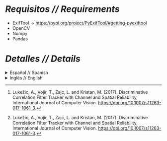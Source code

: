 # *Requisitos // Requirements*
- ExifTool  ->  https://pypi.org/project/PyExifTool/#getting-pyexiftool
- OpenCV 
- Numpy
- Pandas

# *Detalles // Details*
<details>
  <summary>Español // Spanish</summary>
  
# Información
En este repositorio hay carpetas con los modulos por separado (ingles o español), una llamada "Automatic",
el cual tiene un codigo que incluye todos los modulos para hacer el proceso de rastreo de manera automatizada.
Se recomienda usar el modulo de "RastreoV1.10" para rastrear la particula ya que, el codigo de "AutoTrack" esta 
en una fase preliminar.

Este codigo se apoya de la libreria [OpenCV](https://opencv.org/), en dado caso se requiera conocer mas a 
detalle las funciones utilizadas de la libreria, pueden recurrir a su [documentación](https://docs.opencv.org/).
Cada modulo mostrado aqui tiene una descripcion dentro del codigo como comentario.

# *Rastreo de una Partícula*
ActiveParticleTracker es un conjunto de codigos en Python con modulos para rastreo de particulas activas sinteticas en 2D.
## Modulo de Fotograma Inicial
Este modulo nos ayuda a encontrar el fotograma donde iniciara nuestro rastreo, primero se obtiene un fotograma
con baja luminosidad dependiendo del porcentaje de oscuridad deseado, luego se superponen los fotogramas para
detectar movimiento de la partícula y por ultimo, cuando se detecta movimiento, se utiliza uno de los fotogramas 
superpuestos* como nuestro fotograma inicial.

Versión mas reciente V0.14.

![Imagen2](https://github.com/SoftMatterFCFM/ActiveParticleTracker/assets/147351815/ce9e5af8-471d-4804-a75d-126ae09385f1)  ======> 
![Imagen3](https://github.com/SoftMatterFCFM/ActiveParticleTracker/assets/147351815/358e8cec-cd0b-4ff1-8163-b761698bcbfa)



*La superposición consta de 5 fotogramas sumados, si el fotograma inicial que
arroja el programa no funciona para iniciar el rastreo, puede tomar un numero
de fotograma ± 2 del numero de fotograma dado por el código.

## Modulo para Región de Interés.
Este modulo nos permite calcular las dimensiones y la posición del área donde esta la partícula,
para evitar el ruido que pueda haber en las imágenes del video. Esta región de interés son necesarias
para usar el método DCF-CSRT de rastreo. 

Versión mas reciente V1.8.

![Imagen1](https://github.com/SoftMatterFCFM/ActiveParticleTracker/assets/147351815/35b84123-c825-4963-9021-13ddae15857a)


## Modulo de Rastreo.
Se usa el modulo de rastreo para obtener la trayectoria de una partícula activa sintética.
Este modulo utiliza como base el método DCF-CSRT *(Discriminative Correlation Filter with Channel 
and Spatial Reliability Tracker)* [^2] . 

Versión mas reciente V1.10.

![Screenshot 2023-10-04 152530](https://github.com/SoftMatterFCFM/ActiveParticleTracker/assets/147351815/262fd5c7-eabc-464a-9aaa-3e08843f14d6)


[^2]: Lukežic, A., Vojír, T., Zajc, L. and Kristan, M. (2017). Discriminative Correlation Filter Tracker with Channel and Spatial Reliability, International Journal of Computer Vision. https://doi.org/10.1007/s11263-017-1061-3.
</details>

<details>
  <summary>Inglés // English</summary>

# *Information*
In this repository there are folders with separate modules (English or Spanish) one named "Automatic" which has
a script that includes all the modules to do the tracking process in an automated way. We recommend the use of
"TrackerV1.10" module to track the particle since the "AutoTrack" script is in a preliminary phase.

These codes are supported by the [OpenCV](https://opencv.org/) library, if you need to know more details about the functions
used by the library, you can refer to its [documentation](https://docs.opencv.org/). Each module shown here has a description inside the script as a comment.


# *Active Particle Tracking*
ActiveParticleTracker is a set of Python codes with modules for tracking synthetic active particles in 2D.
## Initial Frame Module 
This module helps us to find the frame in which the tracking is going to start, it obtains a frame with low luminosity according to a darkness percentage, then it uses 
the frame superposition to detect the particle's motion and finally, when it detects motion, we use one of the superpositioned frames* to be our initial frame. 

Latest version V0.14.

![Imagen2](https://github.com/SoftMatterFCFM/ActiveParticleTracker/assets/147351815/ce9e5af8-471d-4804-a75d-126ae09385f1)  ======> 
![Imagen3](https://github.com/SoftMatterFCFM/ActiveParticleTracker/assets/147351815/358e8cec-cd0b-4ff1-8163-b761698bcbfa)

*The superposition method consists of 5 frames added together, if the returned initial frame of the module
doesn't work to initialize the tracking, you can use a frame either two places ahead or behind the frame returned by
the module $(fr - 2 < fr < fr + 2)\text{, where }fr = \text{Frame returned}$


## Region of Interest Module
This module allows us to compute the dimension and position of the area where the particle is located to avoid
the noise in the image. This region of interest is needed to use the DCF-CSRT tracking method.

Latest version V1.8.

![Imagen1](https://github.com/SoftMatterFCFM/ActiveParticleTracker/assets/147351815/35b84123-c825-4963-9021-13ddae15857a)

## Tracking Module
The module is used to obtain the trajectory of the synthetic active particle. This module uses the DCF-CSRT method
as a base. (Discriminative Correlation Filter with Channel and Spatial Reliability Tracker)[^2]. 

Latest version V1.10.

![Screenshot 2023-10-04 152530](https://github.com/SoftMatterFCFM/ActiveParticleTracker/assets/147351815/262fd5c7-eabc-464a-9aaa-3e08843f14d6)

[^2]: Lukežic, A., Vojír, T., Zajc, L. and Kristan, M. (2017). Discriminative Correlation Filter Tracker with Channel and Spatial Reliability, International Journal of Computer Vision. https://doi.org/10.1007/s11263-017-1061-3.
</details>
